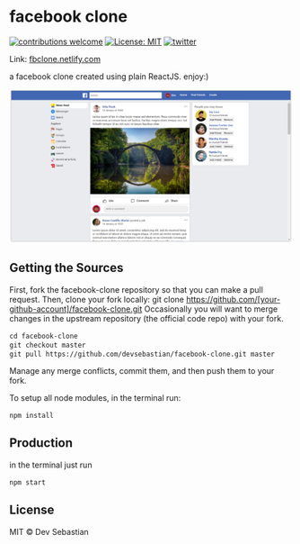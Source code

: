 # facebook clone
[![contributions welcome](https://img.shields.io/badge/contributions-welcome-brightgreen.svg?style=flat)](https://github.com/devsebastian/facebook-clone/issues) 
[![License: MIT](https://img.shields.io/badge/License-MIT-yellow.svg)](https://github.com/devsebastian/facebook-clone/blob/master/LICENSE) 
[![twitter](https://img.shields.io/badge/Twitter-@iDevSebastian-green.svg)](https://twitter.com/iDevSebastian)

Link: [fbclone.netlify.com](https://fbclone.netlify.com/)

a facebook clone created using plain ReactJS. enjoy:)

![screenshot](src/static/fb.PNG)

## Getting the Sources
First, fork the facebook-clone repository so that you can make a pull request. Then, clone your fork locally:
git clone https://github.com/[your-github-account]/facebook-clone.git
Occasionally you will want to merge changes in the upstream repository (the official code repo) with your fork.

```
cd facebook-clone
git checkout master
git pull https://github.com/devsebastian/facebook-clone.git master
```
Manage any merge conflicts, commit them, and then push them to your fork.

To setup all node modules, in the terminal run:
```
npm install
```
## Production
in the terminal just run
```
npm start
```
## License
MIT © Dev Sebastian
